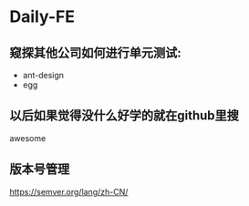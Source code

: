 # Daily-FE

## 窥探其他公司如何进行单元测试:
* ant-design
* egg

## 以后如果觉得没什么好学的就在github里搜
awesome

## 版本号管理
https://semver.org/lang/zh-CN/
